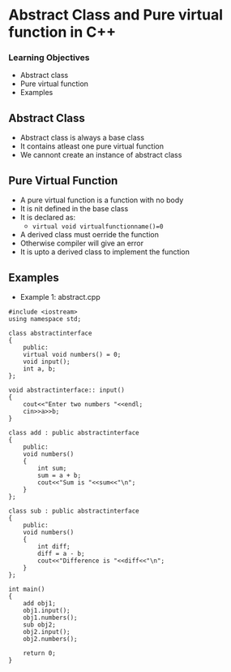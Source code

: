 # Abstract Class and Pure virtual function in C++

### Learning Objectives
* Abstract class
* Pure virtual function
* Examples


## Abstract Class
* Abstract class is always a base class
* It contains atleast one pure virtual function
* We cannont create an instance of abstract class


## Pure Virtual Function
* A pure virtual function is a function with no body
* It is nit defined in the base class
* It is declared as:
	- ``` virtual void virtualfunctionname()=0 ```
* A derived class must oerride the function
* Otherwise compiler will give an error
* It is upto a derived class to implement the function


## Examples
* Example 1: abstract.cpp
```
#include <iostream>
using namespace std;

class abstractinterface
{
	public:
	virtual void numbers() = 0;
	void input();
	int a, b;
};

void abstractinterface:: input()
{
	cout<<"Enter two numbers "<<endl;
	cin>>a>>b;
}

class add : public abstractinterface
{
	public:
	void numbers()
	{
		int sum;
		sum = a + b;
		cout<<"Sum is "<<sum<<"\n";
	}
};

class sub : public abstractinterface
{
	public:
	void numbers()
	{
		int diff;
		diff = a - b;
		cout<<"Difference is "<<diff<<"\n";
	}
};

int main()
{
	add obj1;
	obj1.input();
	obj1.numbers();
	sub obj2;
	obj2.input();
	obj2.numbers();

	return 0;
}
```
